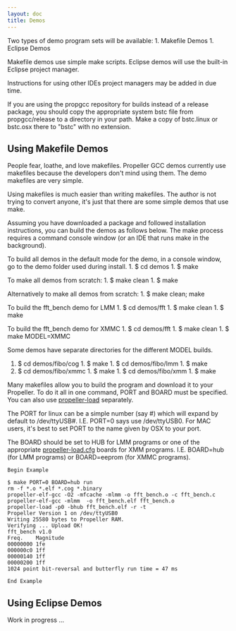 ```yaml
---
layout: doc
title: Demos
---
```


Two types of demo program sets will be available: 1. Makefile Demos 1.
Eclipse Demos

Makefile demos use simple make scripts. Eclipse demos will use the
built-in Eclipse project manager.

Instructions for using other IDEs project managers may be added in due
time.

If you are using the propgcc repository for builds instead of a
release package, you should copy the appropriate system bstc file from
propgcc/release to a directory in your path. Make a copy of bstc.linux
or bstc.osx there to "bstc" with no extension.

Using Makefile Demos
--------------------

People fear, loathe, and love makefiles. Propeller GCC demos currently
use makefiles because the developers don't mind using them. The demo
makefiles are very simple.

Using makefiles is much easier than writing makefiles. The author is
not trying to convert anyone, it's just that there are some simple
demos that use make.

Assuming you have downloaded a package and followed installation
instructions, you can build the demos as follows below. The make
process requires a command console window (or an IDE that runs make in
the background).

To build all demos in the default mode for the demo, in a console
window, go to the demo folder used during install. 1. \$ cd demos 1.
\$ make

To make all demos from scratch: 1. \$ make clean 1. \$ make

Alternatively to make all demos from scratch: 1. \$ make clean; make

To build the fft\_bench demo for LMM 1. \$ cd demos/fft 1. \$ make
clean 1. \$ make

To build the fft\_bench demo for XMMC 1. \$ cd demos/fft 1. \$ make
clean 1. \$ make MODEL=XMMC

Some demos have separate directories for the different MODEL builds.
1. \$ cd demos/fibo/cog 1. \$ make 1. \$ cd demos/fibo/lmm 1. \$ make
1. \$ cd demos/fibo/xmmc 1. \$ make 1. \$ cd demos/fibo/xmm 1. \$ make

Many makefiles allow you to build the program and download it to your
Propeller. To do it all in one command, PORT and BOARD must be
specified. You can also use [propeller-load](PropGccLoader.md)
separately.

The PORT for linux can be a simple number (say \#) which will expand
by default to /dev/ttyUSB\#. I.E. PORT=0 says use /dev/ttyUSB0. For
MAC users, it's best to set PORT to the name given by OSX to your
port.

The BOARD should be set to HUB for LMM programs or one of the
appropriate [propeller-load.cfg](PropGccLoader.md) boards for XMM
programs. I.E. BOARD=hub (for LMM programs) or BOARD=eeprom (for XMMC
programs).

    Begin Example

    $ make PORT=0 BOARD=hub run
    rm -f *.o *.elf *.cog *.binary
    propeller-elf-gcc -O2 -mfcache -mlmm -o fft_bench.o -c fft_bench.c
    propeller-elf-gcc -mlmm  -o fft_bench.elf fft_bench.o
    propeller-load -p0 -bhub fft_bench.elf -r -t
    Propeller Version 1 on /dev/ttyUSB0
    Writing 25580 bytes to Propeller RAM.
    Verifying ... Upload OK!
    fft_bench v1.0
    Freq.    Magnitude
    00000000 1fe
    000000c0 1ff
    00000140 1ff
    00000200 1ff
    1024 point bit-reversal and butterfly run time = 47 ms

    End Example

Using Eclipse Demos
-------------------

Work in progress ...
